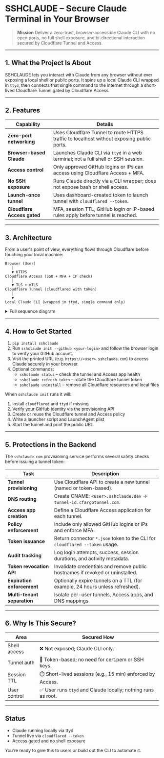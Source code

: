 # **SSHCLAUDE** – Secure Claude Terminal in Your Browser

> **Mission** Deliver a zero-trust, browser-accessible Claude CLI with no open ports, no full shell exposure, and bi-directional interaction secured by Cloudflare Tunnel and Access.

---

## 1. What the Project Is About

SSHCLAUDE lets you interact with Claude from any browser without ever exposing a local shell or public ports. It spins up a local Claude CLI wrapped in `ttyd`, then connects that single command to the internet through a short-lived Cloudflare Tunnel gated by Cloudflare Access.

---

## 2. Features

| Capability                  | Details |
| --------------------------- | ------- |
| **Zero-port networking**    | Uses Cloudflare Tunnel to route HTTPS traffic to localhost without exposing public ports. |
| **Browser-based Claude**    | Launches Claude CLI via `ttyd` in a web terminal; not a full shell or SSH session. |
| **Access control**          | Only approved GitHub logins or IPs can access using Cloudflare Access + MFA. |
| **No SSH exposure**         | Runs Claude directly via a CLI wrapper; does not expose bash or shell access. |
| **Launch-once tunnel**      | Uses dashboard-created token to launch tunnel with `cloudflared --token`. |
| **Cloudflare Access gated** | MFA, session TTL, GitHub login or IP-based rules apply before tunnel is reached. |

---

## 3. Architecture

From a user's point of view, everything flows through Cloudflare before touching your local machine:

```text
Browser (User)
   │
   ▼ HTTPS
Cloudflare Access (SSO + MFA + IP check)
   │
   ▼ TLS + mTLS
Cloudflare Tunnel (cloudflared with token)
   │
   ▼
Local Claude CLI (wrapped in ttyd, single command only)
```

<details>
<summary>Full sequence diagram</summary>

```mermaid
flowchart TD
    %% ─────────────────────────────────────────
    %%  Legend / groupings
    subgraph LOCAL [Developerʼs laptop]
        CLI[[sshclaude CLI\n(`sshclaude init`)]]
        TTYD[ttyd ⇄ Claude CLI]
        Launchd([cloudflared launchd])
    end

    subgraph API [sshclaude API (api.sshclaude.dev)]
        Login[/POST /login/]
        GitHubCB[/GET /oauth/callback/]
        WhoAmI[/GET /login/{uid}/whoami/]
        Provision[/POST /provision/]
        SQLite[(SQLite DB)]
    end

    subgraph GITHUB [GitHub]
        GHLogin[GitHub OAuth\n(login & consent)]
    end

    subgraph CF_API[Cloudflare API]
        CFTunnel[Tunnel\ncreate/reuse]
        CFDNS[DNS CNAME]
        CFApp[Access App]
        CFPolicy[Policy\n(email rule)]
    end

    subgraph CF_EDGE[Cloudflare Edge]
        CFProxy[cloudflared tunnel\n(wss <--> origin)]
        Access[Cloudflare Access\n(email check)]
    end
    %% ─────────────────────────────────────────
    %%  Flow
    CLI --1️⃣ POST /login --> Login
    Login --session {uid,token,client_id}--> CLI

    CLI --2️⃣ open browser\n(GitHub OAuth URL)--> GHLogin
    GHLogin --code,state--> GitHubCB
    GitHubCB -->|verify email| SQLite
    GitHubCB --> CLI

    CLI --3️⃣ GET /whoami --> WhoAmI
    WhoAmI -->|verified email| CLI

    CLI --4️⃣ POST /provision --> Provision
    Provision --> CFTunnel
    Provision --> CFDNS
    Provision --> CFApp
    CFApp --> CFPolicy
    CFTunnel -->|token| CLI
    Provision --> SQLite

    CLI --5️⃣ write cloudflared\nconfig & plist--> Launchd
    Launchd --> CFProxy

    BrowserUser[(Any browser)] -->|https://<subdomain>.sshclaude.dev| Access
    Access --GitHub login if needed--> GHLogin
    Access --> CFProxy
    CFProxy -->|http://localhost:7681| TTYD
    TTYD --> BrowserUser
```

</details>

---

## 4. How to Get Started

1. `pip install sshclaude`
2. Run `sshclaude init --github <your-login>` and follow the browser login to verify your GitHub account.
3. Visit the printed URL (e.g. `https://<user>.sshclaude.com`) to access Claude securely in your browser.
4. Optional commands:
   * `sshclaude status` – check the tunnel and Access app health
   * `sshclaude refresh-token` – rotate the Cloudflare tunnel token
   * `sshclaude uninstall` – remove all Cloudflare resources and local files

When `sshclaude init` runs it will:

1. Install `cloudflared` and `ttyd` if missing
2. Verify your GitHub identity via the provisioning API
3. Create or reuse the Cloudflare tunnel and Access policy
4. Write a launcher script and LaunchAgent plist
5. Start the tunnel and print the public URL

---

## 5. Protections in the Backend

The `sshclaude.com` provisioning service performs several safety checks before issuing a tunnel token:

| Task                        | Description |
| --------------------------- | ----------- |
| **Tunnel provisioning**     | Use Cloudflare API to create a new tunnel (named or token-based). |
| **DNS routing**             | Create CNAME: `<user>.sshclaude.dev` → `tunnel-id.cfargotunnel.com`. |
| **Access app creation**     | Define a Cloudflare Access application for each tunnel. |
| **Policy enforcement**      | Include only allowed GitHub logins or IPs and enforce MFA. |
| **Token issuance**          | Return connector `*.json` token to the CLI for `cloudflared --token` usage. |
| **Audit tracking**          | Log login attempts, success, session durations, and activity metadata. |
| **Token revocation API**    | Invalidate credentials and remove public hostnames if revoked or uninstalled. |
| **Expiration enforcement**  | Optionally expire tunnels on a TTL (for example, 24 hours unless refreshed). |
| **Multi-tenant separation** | Isolate per-user tunnels, Access apps, and DNS mappings. |

---

## 6. Why Is This Secure?

| Area         | Secured How |
| ------------ | ----------- |
| Shell access | ❌ Not exposed; Claude CLI only. |
| Tunnel auth  | 🔐 Token-based; no need for cert.pem or SSH keys. |
| Session TTL  | ⏱️ Short-lived sessions (e.g., 15 min) enforced by Access. |
| User control | ✅ User runs `ttyd` and Claude locally; nothing runs as root. |

---

## Status

* Claude running locally via ttyd
* Tunnel live via `cloudflared --token`
* Access gated and no shell exposure

You're ready to give this to users or build out the CLI to automate it.
